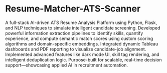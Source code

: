 # Resume-Matcher-ATS-Scanner

A full-stack AI-driven ATS Resume Analysis Platform using Python, Flask, and NLP techniques to simulate intelligent candidate screening. Developed powerful information extraction pipelines to identify skills, quantify experience, and compute semantic match scores using custom scoring algorithms and domain-specific embeddings. Integrated dynamic Tableau dashboards and PDF reporting to visualize candidate-job alignment. Implemented advanced features like dark mode UI, skill tag rendering, and intelligent deduplication logic. Purpose-built for scalable, real-time decision support—showcasing applied AI in recruitment automation.
